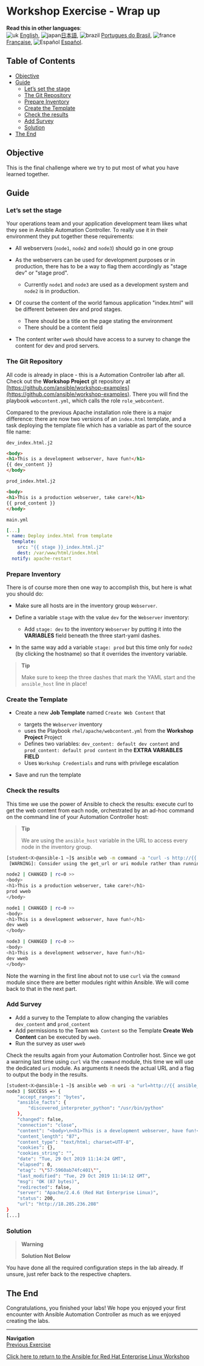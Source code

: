 # Workshop Exercise - Wrap up

**Read this in other languages**:
<br>![uk](../../../images/uk.png) [English](README.md),  ![japan](../../../images/japan.png)[日本語](README.ja.md), ![brazil](../../../images/brazil.png) [Portugues do Brasil](README.pt-br.md), ![france](../../../images/fr.png) [Française](README.fr.md), ![Español](../../../images/col.png) [Español](README.es.md).

## Table of Contents

* [Objective](#objective)
* [Guide](#guide)
  * [Let’s set the stage](#lets-set-the-stage)
  * [The Git Repository](#the-git-repository)
  * [Prepare Inventory](#prepare-inventory)
  * [Create the Template](#create-the-template)
  * [Check the results](#check-the-results)
  * [Add Survey](#add-survey)
  * [Solution](#solution)
* [The End](#the-end)

## Objective

This is the final challenge where we try to put most of what you have learned together.

## Guide

### Let’s set the stage

Your operations team and your application development team likes what they see in Ansible Automation Controller. To really use it in their environment they put together these requirements:

* All webservers (`node1`, `node2` and `node3`) should go in one group

* As the webservers can be used for development purposes or in production, there has to be a way to flag them accordingly as "stage dev" or "stage prod".

  * Currently `node1` and `node3` are used as a development system and `node2` is in production.

* Of course the content of the world famous application "index.html" will be different between dev and prod stages.

  * There should be a title on the page stating the environment
  * There should be a content field

* The content writer `wweb` should have access to a survey to change the content for dev and prod servers.

### The Git Repository

All code is already in place - this is a Automation Controller lab after all. Check out the **Workshop Project** git repository at [https://github.com/ansible/workshop-examples](https://github.com/ansible/workshop-examples). There you will find the playbook `webcontent.yml`, which calls the role `role_webcontent`.

Compared to the previous Apache installation role there is a major difference: there are now two versions of an `index.html` template, and a task deploying the template file which has a variable as part of the source file name:

`dev_index.html.j2`

<!-- {% raw %} -->

```html
<body>
<h1>This is a development webserver, have fun!</h1>
{{ dev_content }}
</body>
```

<!-- {% endraw %} -->

`prod_index.html.j2`

<!-- {% raw %} -->

```html
<body>
<h1>This is a production webserver, take care!</h1>
{{ prod_content }}
</body>
```

<!-- {% endraw %} -->

`main.yml`

<!-- {% raw %} -->

```yaml
[...]
- name: Deploy index.html from template
  template:
    src: "{{ stage }}_index.html.j2"
    dest: /var/www/html/index.html
  notify: apache-restart
```

<!-- {% endraw %} -->

### Prepare Inventory

There is of course more then one way to accomplish this, but here is what you should do:

* Make sure all hosts are in the inventory group `Webserver`.
* Define a variable `stage` with the value `dev` for the `Webserver` inventory:

  * Add `stage: dev` to the inventory `Webserver` by putting it into the **VARIABLES** field beneath the three start-yaml dashes.

* In the same way add a variable `stage: prod` but this time only for `node2` (by clicking the hostname) so that it overrides the inventory variable.

> **Tip**
>
> Make sure to keep the three dashes that mark the YAML start and the `ansible_host` line in place\!

### Create the Template

* Create a new **Job Template** named `Create Web Content` that

  * targets the `Webserver` inventory
  * uses the Playbook `rhel/apache/webcontent.yml` from the **Workshop Project** Project
  * Defines two variables: `dev_content: default dev content` and `prod_content: default prod content` in the **EXTRA VARIABLES FIELD**
  * Uses `Workshop Credentials` and runs with privilege escalation

* Save and run the template

### Check the results

This time we use the power of Ansible to check the results: execute curl to get the web content from each node, orchestrated by an ad-hoc command on the command line of your Automation Controller host:

> **Tip**
>
> We are using the `ansible_host` variable in the URL to access every node in the inventory group.

<!-- {% raw %} -->

```bash
[student<X>@ansible-1 ~]$ ansible web -m command -a "curl -s http://{{ ansible_host }}"
 [WARNING]: Consider using the get_url or uri module rather than running 'curl'.  If you need to use command because get_url or uri is insufficient you can add 'warn: false' to this command task or set 'command_warnings=False' in ansible.cfg to get rid of this message.

node2 | CHANGED | rc=0 >>
<body>
<h1>This is a production webserver, take care!</h1>
prod wweb
</body>

node1 | CHANGED | rc=0 >>
<body>
<h1>This is a development webserver, have fun!</h1>
dev wweb
</body>

node3 | CHANGED | rc=0 >>
<body>
<h1>This is a development webserver, have fun!</h1>
dev wweb
</body>
```

<!-- {% endraw %} -->

Note the warning in the first line about not to use `curl` via the `command` module since there are better modules right within Ansible. We will come back to that in the next part.

### Add Survey

* Add a survey to the Template to allow changing the variables `dev_content` and `prod_content`
* Add permissions to the Team `Web Content` so the Template **Create Web Content** can be executed by `wweb`.
* Run the survey as user `wweb`

Check the results again from your Automation Controller host. Since we got a warning last time using `curl` via the `command` module, this time we will use the dedicated `uri` module. As arguments it needs the actual URL and a flag to output the body in the results.

<!-- {% raw %} -->

```bash
[student<X>@ansible-1 ~]$ ansible web -m uri -a "url=http://{{ ansible_host }}/ return_content=yes"
node3 | SUCCESS => {
    "accept_ranges": "bytes",
    "ansible_facts": {
        "discovered_interpreter_python": "/usr/bin/python"
    },
    "changed": false,
    "connection": "close",
    "content": "<body>\n<h1>This is a development webserver, have fun!</h1>\nwerners dev content\n</body>\n",
    "content_length": "87",
    "content_type": "text/html; charset=UTF-8",
    "cookies": {},
    "cookies_string": "",
    "date": "Tue, 29 Oct 2019 11:14:24 GMT",
    "elapsed": 0,
    "etag": "\"57-5960ab74fc401\"",
    "last_modified": "Tue, 29 Oct 2019 11:14:12 GMT",
    "msg": "OK (87 bytes)",
    "redirected": false,
    "server": "Apache/2.4.6 (Red Hat Enterprise Linux)",
    "status": 200,
    "url": "http://18.205.236.208"
}
[...]
```

<!-- {% endraw %} -->

### Solution

> **Warning**
>
> **Solution Not Below**

You have done all the required configuration steps in the lab already. If unsure, just refer back to the respective chapters.

## The End

Congratulations, you finished your labs\! We hope you enjoyed your first encounter with Ansible Automation Controller as much as we enjoyed creating the labs.

----
**Navigation**
<br>
[Previous Exercise](../2.6-workflows)

[Click here to return to the Ansible for Red Hat Enterprise Linux Workshop](../README.md#section-2---ansible-tower-exercises)
